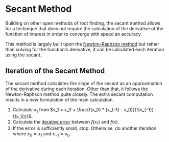 # Secant Method

Building on other open methods of root finding, the secant method allows for a technique that does not require the calculation of the derivative of the function of interest in order to converge with speed an accuracy.

This method is largely built upon the [Newton-Raphson method](/newton-raphson-method) but rather than solving for the function's derivative, it can be calculated each iteration using the secant.

## Iteration of the Secant Method

The secant method calculates the slope of the secant as an approximation of the derivative during each iteration. Other than that, it follows the Newton-Raphson method quite closely. The extra secant computation results in a new formulation of the main calculation.

1. Calculate $x_1$ from $x_1 = x_0 + \frac{f(x_0) * (x_{-1} - x_0)}{f(x_{-1}) - f(x_0))}$.
2. Calculate the [iterative error](/error) between $f(x_1)$ and $f(x)$.
3. If the error is sufficiently small, stop. Otherwise, do another iteration where $x_0 = x_1$ and $x_{-1} = x_0$.

